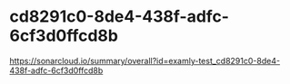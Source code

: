 # cd8291c0-8de4-438f-adfc-6cf3d0ffcd8b
https://sonarcloud.io/summary/overall?id=examly-test_cd8291c0-8de4-438f-adfc-6cf3d0ffcd8b
